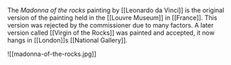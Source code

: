 The *Madonna of the rocks* painting by [[Leonardo da Vinci]] is the original version of the painting held in the [[Louvre Museum]] in [[France]]. This version was rejected by the commissioner due to many factors. A later version called [[Virgin of the Rocks]] was painted and accepted, it now hangs in [[London]]s [[National Gallery]].

![[madonna-of-the-rocks.jpg]]